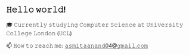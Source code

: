 ## 𝙷𝚎𝚕𝚕𝚘 𝚠𝚘𝚛𝚕𝚍!

<!--
**aanand024/aanand024** is a ✨ _special_ ✨ repository because its `README.md` (this file) appears on your GitHub profile.

Here are some ideas to get you started:

- 🔭 I’m currently working on ...
- 🌱 I’m currently learning ...
- 👯 I’m looking to collaborate on ...
- 🤔 I’m looking for help with ...
- 💬 Ask me about ...
- 📫 How to reach me: ...
- 😄 Pronouns: ...
- ⚡ Fun fact: ...
-->

🎓 𝙲𝚞𝚛𝚛𝚎𝚗𝚝𝚕𝚢 𝚜𝚝𝚞𝚍𝚢𝚒𝚗𝚐 𝙲𝚘𝚖𝚙𝚞𝚝𝚎𝚛 𝚂𝚌𝚒𝚎𝚗𝚌𝚎 𝚊𝚝 𝚄𝚗𝚒𝚟𝚎𝚛𝚜𝚒𝚝𝚢 𝙲𝚘𝚕𝚕𝚎𝚐𝚎 𝙻𝚘𝚗𝚍𝚘𝚗 (𝚄𝙲𝙻) 

📫 𝙷𝚘𝚠 𝚝𝚘 𝚛𝚎𝚊𝚌𝚑 𝚖𝚎: 𝚊𝚜𝚖𝚒𝚝𝚊𝚊𝚗𝚊𝚗𝚍04@𝚐𝚖𝚊𝚒𝚕.𝚌𝚘𝚖

